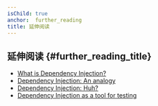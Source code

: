 ```yaml
---
isChild: true
anchor:  further_reading
title: 延伸阅读
---
```


## 延伸阅读 {#further_reading_title}

* [What is Dependency Injection?](http://fabien.potencier.org/article/11/what-is-dependency-injection)
* [Dependency Injection: An analogy](https://mwop.net/blog/260-Dependency-Injection-An-analogy.html)
* [Dependency Injection: Huh?](https://code.tutsplus.com/tutorials/dependency-injection-huh--net-26903)
* [Dependency Injection as a tool for testing](https://medium.com/philipobenito/dependency-injection-as-a-tool-for-testing-902c21c147f1)
